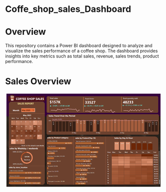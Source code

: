 # Coffe_shop_sales_Dashboard

# Overview
This repository contains a Power BI dashboard designed to analyze and visualize the sales performance of a coffee shop. The dashboard provides insights into key metrics such as total sales, revenue, sales trends, product performance.

# Sales Overview
![dashboard_snapshor](DashBoard_snapshot.png)



